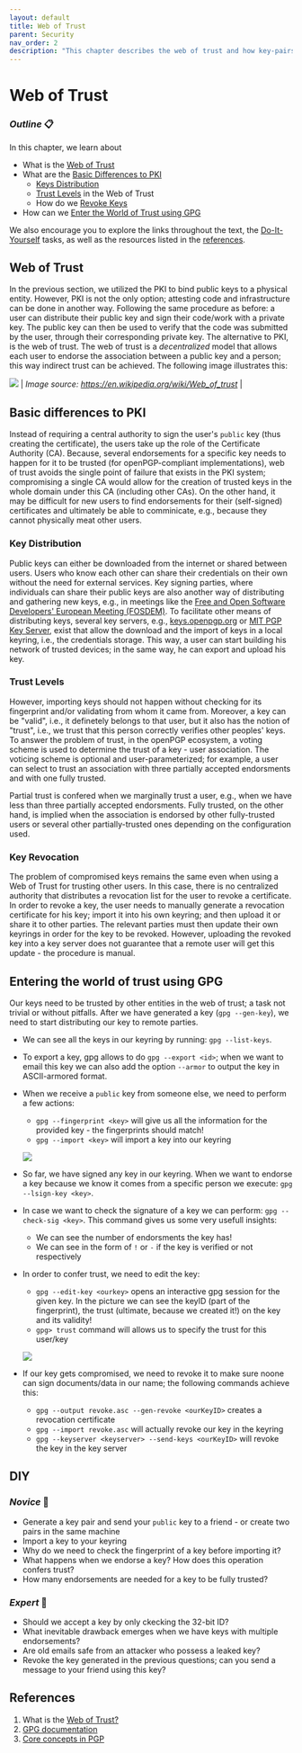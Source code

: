 ```yaml
---
layout: default
title: Web of Trust
parent: Security
nav_order: 2
description: "This chapter describes the web of trust and how key-pairs can be used without the use of an infrastructure"
---
```


# Web of Trust

### _Outline_ 📋
In this chapter, we learn about
- What is the [Web of Trust](#web-of-trust)
- What are the [Basic Differences to PKI](#basic-differences-to-pki)
  - [Keys Distribution](#key-distribution)
  - [Trust Levels](#trust-levels) in the Web of Trust
  - How do we [Revoke Keys](#key-revocation)
- How can we [Enter the World of Trust using GPG](#entering-the-world-of-trust-using-gpg)
  
We also encourage you to explore the links throughout the text, the [Do-It-Yourself](#diy) tasks, as well as the resources listed in the [references](#references).


## Web of Trust

In the previous section, we utilized the PKI to bind public keys to a physical entity. However, PKI is not the only option; attesting code and infrastructure can be done in another way. Following the same procedure as before: a user can distribute their public key and sign their code/work with a private key. The public key can then be used to verify that the code was submitted by the user, through their corresponding private key. The alternative to PKI, is the web of trust. The web of trust is a *decentralized* model that allows each user to endorse the association between a public key and a person; this way indirect trust can be achieved. The following image illustrates this:


![](./img/Web_of_Trust.png) |
*Image source: https://en.wikipedia.org/wiki/Web_of_trust* |

## Basic differences to PKI

Instead of requiring a central authority to sign the user's `public` key (thus creating the certificate), the users take up the role of the Certificate Authority (CA). Because, several endorsements for a specific key needs to happen for it to be trusted (for openPGP-compliant implementations), web of trust avoids the single point of failure that exists in the PKI system; compromising a single CA would allow for the creation of trusted keys in the whole domain under this CA (including other CAs). On the other hand, it may be difficult for new users to find endorsements for their (self-signed) certificates and ultimately be able to comminicate, e.g., because they cannot physically meat other users.

### Key Distribution
Public keys can either be downloaded from the internet or shared between users. Users who know each other can share their credentials on their own without the need for external services. Key signing parties, where individuals can share their public keys are also another way of distributing and gathering new keys, e.g., in meetings like the [Free and Open Software Developers' European Meeting (FOSDEM)](https://en.wikipedia.org/wiki/FOSDEM). To facilitate other means of distributing keys, several key servers, e.g., [keys.openpgp.org](https://en.wikipedia.org/wiki/FOSDEM) or [MIT PGP Key Server](https://pgp.mit.edu/), exist that allow the download and the import of keys in a local keyring, i.e., the credentials storage. This way, a user can start building his network of trusted devices; in the same way, he can export and upload his key. 

### Trust Levels
However, importing keys should not happen without checking for its fingerprint and/or validating from whom it came from. Moreover, a key can be "valid", i.e., it definetely belongs to that user, but it also has the notion of "trust", i.e., we trust that this person correctly verifies other peoples' keys. To answer the problem of trust, in the openPGP ecosystem, a voting scheme is used to determine the trust of a key - user association. The voticing scheme is optional and user-parameterized; for example, a user can select to trust an association with three partially accepted endorsments and with one fully trusted.

Partial trust is confered when we marginally trust a user, e.g., when we have less than three partially accepted endorsments. Fully trusted, on the other hand, is implied when the association is endorsed by other fully-trusted users or several other partially-trusted ones depending on the configuration used. 

### Key Revocation
The problem of compromised keys remains the same even when using a Web of Trust for trusting other users. In this case, there is no centralized authority that distributes a revocation list for the user to revoke a certificate. In order to revoke a key, the user needs to manually generate a revocation certificate for his key; import it into his own keyring; and then upload it or share it to other parties. The relevant parties must then update their own keyrings in order for the key to be revoked. However, uploading the revoked key into a key server does not guarantee that a remote user will get this update - the procedure is manual.

## Entering the world of trust using GPG

Our keys need to be trusted by other entities in the web of trust; a task not trivial or without pitfalls. After we have generated a key (`gpg --gen-key`), we need to start distributing our key to remote parties.
- We can see all the keys in our keyring by running: `gpg --list-keys`.
- To export a key, gpg allows to do `gpg --export <id>`; when we want to email this key we can also add the option `--armor` to output the key in ASCII-armored format.
- When we receive a `public` key from someone else, we need to perform a few actions:
  - `gpg --fingerprint <key>` will give us all the information for the provided key - the fingerprints should match!
  - `gpg --import <key>` will import a key into our keyring

  ![](./img/gpg-fingerprint.png)

- So far, we have signed any key in our keyring. When we want to endorse a key because we know it comes from a specific person we execute: `gpg --lsign-key <key>`. 
- In case we want to check the signature of a key we can perform: `gpg --check-sig <key>`. This command gives us some very usefull insights:
  - We can see the number of endorsments the key has!
  - We can see in the form of `!` or `-` if the key is verified or not respectively
- In order to confer trust, we need to edit the key:
  - `gpg --edit-key <ourkey>` opens an interactive gpg session for the given key. In the picture we can see the keyID (part of the fingerprint), the trust (ultimate, because we created it!) on the key and its validity!
  - `gpg> trust` command will allows us to specify the trust for this user/key
  
  ![](./img/trust-gpg-keys.png)

- If our key gets compromised, we need to revoke it to make sure noone can sign documents/data in our name; the following commands achieve this:
  - `gpg --output revoke.asc --gen-revoke <ourKeyID>` creates a revocation certificate
  - `gpg --import revoke.asc` will actually revoke our key in the keyring
  - `gpg --keyserver <keyserver> --send-keys <ourKeyID>` will revoke the key in the key server


## DIY

### _Novice_ 👾
- Generate a key pair and send your `public` key to a friend - or create two pairs in the same machine
- Import a key to your keyring
- Why do we need to check the fingerprint of a key before importing it?
- What happens when we endorse a key? How does this operation confers trust?
- How many endorsements are needed for a key to be fully trusted?

### _Expert_ 💯
- Should we accept a key by only ckecking the 32-bit ID?
- What inevitable drawback emerges when we have keys with multiple endorsements?
- Are old emails safe from an attacker who possess a leaked key?
- Revoke the key generated in the previous questions; can you send a message to your friend using this key?


## References
1. What is the [Web of Trust?](https://en.wikipedia.org/wiki/Web_of_trust)
2. [GPG documentation](https://www.gnupg.org/documentation/)
3. [Core concepts in PGP](https://www.linux.com/training-tutorials/pgp-web-trust-core-concepts-behind-trusted-communication/)